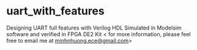 # uart_with_features
Designing UART full features with Verilog HDL
Simulated in Modelsim software and verified in FPGA DE2 Kit 
< for more information, please feel free to email me at minhnhuong.ece@gmail.com>
